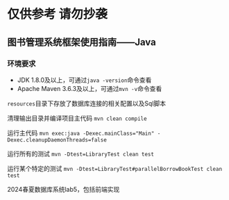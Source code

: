 # 仅供参考 请勿抄袭
## 图书管理系统框架使用指南——Java

### 环境要求
- JDK 1.8.0及以上，可通过`java -version`命令查看
- Apache Maven 3.6.3及以上，可通过`mvn -v`命令查看

`resources`目录下存放了数据库连接的相关配置以及Sql脚本

清理输出目录并编译项目主代码
`mvn clean compile`

运行主代码
`mvn exec:java -Dexec.mainClass="Main" -Dexec.cleanupDaemonThreads=false`

运行所有的测试
`mvn -Dtest=LibraryTest clean test`

运行某个特定的测试
`mvn -Dtest=LibraryTest#parallelBorrowBookTest clean test`

2024春夏数据库系统lab5，包括前端实现
